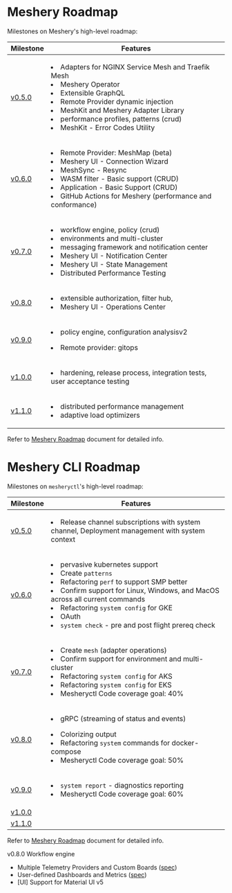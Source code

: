 # Meshery Roadmap

Milestones on Meshery's high-level roadmap:

Milestone | Features
--- | ---
[v0.5.0](../../milestone/1) | <p><li>Adapters for NGINX Service Mesh and Traefik Mesh</li><li>Meshery Operator</li><li>Extensible GraphQL</li><li>Remote Provider dynamic injection</li><li>MeshKit and Meshery Adapter Library</li><li>performance profiles, patterns (crud)</li><li>MeshKit - Error Codes Utility</li></p>
[v0.6.0](../../milestone/3) | <p><li>Remote Provider: MeshMap (beta)</li><li>Meshery UI - Connection Wizard</li><li>MeshSync - Resync</li><li>WASM filter - Basic support (CRUD)</li><li>Application - Basic Support (CRUD)</li><li>GitHub Actions for Meshery (performance and conformance)</li></p>
[v0.7.0](../../milestone/4) | <p><li>workflow engine, policy (crud)</li><li>environments and multi-cluster</li><li>messaging framework and notification center</li><li>Meshery UI - Notification Center</li><li>Meshery UI - State Management</li><li>Distributed Performance Testing</li></p>
[v0.8.0](../../milestone/5) | <p><li>extensible authorization, filter hub,</li><li>Meshery UI - Operations Center</li></p>
[v0.9.0](../../milestone/6) | <p><li>policy engine, configuration analysisv2</li></p><p><li>Remote provider: gitops</li></p>
[v1.0.0](../../milestone/7) | <p><li>hardening, release process, integration tests, user acceptance testing</li></p>
[v1.1.0](../../milestone/8) | <p><li>distributed performance management</li><li>adaptive load optimizers</li></p>

Refer to [Meshery Roadmap](https://docs.google.com/document/d/1kvcz8jdvFwXmYBBaY2-3fHHUUoy1GJLpZZXuoxZQoOk/edit#) document for detailed info.

# Meshery CLI Roadmap

Milestones on `mesheryctl`'s high-level roadmap:

Milestone | Features
--- | ---
[v0.5.0](../../milestone/1) | <p><li>Release channel subscriptions with system channel, Deployment management with system context</li></p>
[v0.6.0](../../milestone/3) | <p><li>pervasive kubernetes support </li><li>Create `patterns`</li><li>Refactoring `perf` to support SMP better</li><li>Confirm support for Linux, Windows, and MacOS across all current commands</li><li>Refactoring `system config` for GKE</li> <Li>OAuth</Li><Li>`system check` - pre and post flight prereq check</li></p>
[v0.7.0](../../milestone/4) | <p><li>Create `mesh` (adapter operations)</li><li>Confirm support for environment and multi-cluster</li><li>Refactoring `system config` for AKS</li><li>Refactoring `system config` for EKS</li><li>Mesheryctl Code coverage goal: 40%</li></p>
[v0.8.0](../../milestone/5) | <p><li>gRPC (streaming of status and events)</li><p><p><li>Colorizing output</li><li>Refactoring `system` commands for docker-compose</li><li>Mesheryctl Code coverage goal: 50%</li></p>
[v0.9.0](../../milestone/6) | <p><Li>`system report` - diagnostics reporting</li><li>Mesheryctl Code coverage goal: 60%</li></p>
[v1.0.0](../../milestone/7) | 
[v1.1.0](../../milestone/8) | 

Refer to [Meshery Roadmap](https://docs.google.com/document/d/1kvcz8jdvFwXmYBBaY2-3fHHUUoy1GJLpZZXuoxZQoOk/edit#) document for detailed info.


v0.8.0
Workflow engine

*  Multiple Telemetry Providers and Custom Boards ([spec](https://docs.google.com/presentation/d/1SQMfyu5shjpGKlYONdVzOtd7UYTgLWBcgUvHMLCZ2tY/edit#slide=id.g1044af767ce_5_21))
*  User-defined Dashboards and Metrics ([spec](https://docs.google.com/presentation/d/1SQMfyu5shjpGKlYONdVzOtd7UYTgLWBcgUvHMLCZ2tY/edit#slide=id.gcb74201a11_0_119))
* [UI]  Support for Material UI v5
